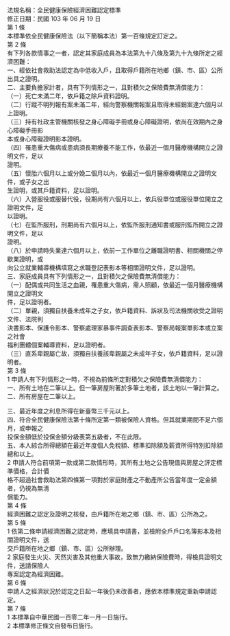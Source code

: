 法規名稱：全民健康保險經濟困難認定標準  
修正日期：民國 103 年 06 月 19 日  
第 1 條  
本標準依全民健康保險法（以下簡稱本法）第一百條規定訂定之。  
第 2 條  
有下列各款情事之一者，認定其家庭成員為本法第九十八條及第九十九條所定之經濟困難：  
一、經依社會救助法認定為中低收入戶，且取得戶籍所在地鄉（鎮、市、區）公所出具之證明。  
二、主要負擔家計者，具有下列情形之一，且對積欠之保險費無清償能力：  
（一）死亡未滿二年，依戶籍之除戶資料證明。  
（二）行蹤不明列報有案未滿二年，經向警察機關報案且取得未經銷案達六個月以上證明。  
（三）持有社政主管機關核發之身心障礙手冊或身心障礙證明，依尚在效期內之身心障礙手冊影  
本或身心障礙證明影本證明。  
（四）罹患重大傷病或患病須長期療養不能工作，依最近一個月醫療機構開立之證明文件，足以  
證明。  
（五）懷胎六個月以上或分娩二個月以內，依最近一個月醫療機構開立之證明文件，或子女之出  
生證明，或其戶籍資料，足以證明。  
（六）入營服役或服替代役，役期尚有六個月以上，依兵役單位或服役單位開立之證明文件，足  
以證明。  
（七）在監所服刑，刑期尚有六個月以上，依監所服刑通知書或服刑監所開立之證明文件，足以  
證明。  
（八）於申請時失業達六個月以上，依前一工作單位之離職證明書、相關機關之停歇業證明，或  
向公立就業輔導機構填寫之求職登記表影本等相關證明文件，足以證明。  
三、家庭成員具有下列情形之一，且對積欠之保險費無清償能力：  
（一）配偶或共同生活之血親，罹患重大傷病，需人照顧，依最近一個月醫療機構開立之證明文  
件，足以證明者。  
（二）單親，須獨自扶養未成年之子女，依戶籍資料、訴狀及司法機關收受之證明文件、法院判  
決書影本、保護令影本、警察處理家暴事件調查表影本、警察局報案單影本或立案之社會  
福利團體個案輔導資料，足以證明者。  
（三）直系卑親屬亡故，須獨自扶養該卑親屬之未成年子女，依戶籍資料，足以證明者。  
第 3 條  
1 申請人有下列情形之一時，不視為前條所定對積欠之保險費無清償能力：  
一、所有土地在二筆以上。但一筆房屋附著於多筆土地者，該土地以一筆計算之。  
二、所有房屋在二筆以上。  


三、最近年度之利息所得在新臺幣三千元以上。  
四、符合全民健康保險法第十條所定第一類被保險人資格。但其就業期間不足六個月，或申報之  
投保金額低於投保金額分級表第五級者，不在此限。  
五、本人綜合所得總額在最近年度個人免稅額、標準扣除額及薪資所得特別扣除額總和以上。  
2 申請人符合前項第一款或第二款情形時，其所有土地之公告現值與房屋之評定標準價格，合計價  
格不超過社會救助法第四條第一項對於家庭財產之不動產所公告當年度一定金額者，仍視為無清  
償能力。  
第 4 條  
經濟困難之認定及證明之核發，由戶籍所在地之鄉（鎮、市、區）公所為之。  
第 5 條  
1 依第二條申請經濟困難之認定時，應填具申請書，並檢附全戶戶口名簿影本及相關證明文件，送  
交戶籍所在地之鄉（鎮、市、區）公所辦理。  
2 家庭發生火災、天然災害及其他重大事故，致無力繳納保險費時，得檢具證明文件，送請保險人  
專案認定為經濟困難。  
第 6 條  
申請人之經濟狀況於認定之日起一年後仍未改善者，應依本標準規定重新申請認定。  
第 7 條  
1 本標準自中華民國一百零二年一月一日施行。  
2 本標準修正條文自發布日施行。  



